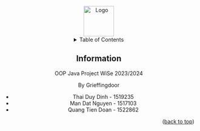 <br />
<div align="center">
    <img src="images/logo.png" alt="Logo" width="80" height="80">



<details>
  <summary>Table of Contents</summary>
  <ol>
    <li>
      <a href="#about-the-project">Information</a>
      <ul>
        <li><a href="#built-with">Built With</a></li>
      </ul>
    </li>
    <li>
      <a href="#getting-started">Getting Started</a>
      <ul>
        <li><a href="#prerequisites">Prerequisites</a></li>
        <li><a href="#installation">Installation</a></li>
      </ul>
    </li>
    <li><a href="#usage">Usage</a></li>
    <li><a href="#roadmap">Roadmap</a></li>
    <li><a href="#contributing">Contributing</a></li>
    <li><a href="#license">License</a></li>
    <li><a href="#contact">Contact</a></li>
    <li><a href="#acknowledgments">Acknowledgments</a></li>
  </ol>
</details>


## Information

OOP Java Project WiSe 2023/2024

By Grieffingdoor
* Thai Duy Dinh - 1519235
* Man Dat Nguyen - 1517103
* Quang Tien Doan - 1522862

<p align="right">(<a href="#readme-top">back to top</a>)</p>
